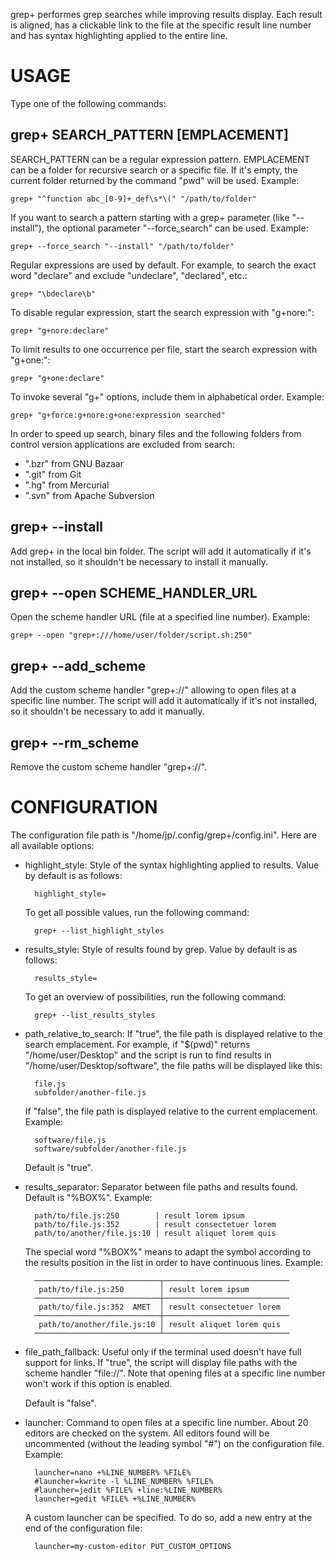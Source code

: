 grep+ performes grep searches while improving results display. Each result is aligned,
has a clickable link to the file at the specific result line number and has syntax
highlighting applied to the entire line.

USAGE
=================================================================

Type one of the following commands:

grep+ SEARCH_PATTERN [EMPLACEMENT]
-----------------------------------------------------------------

SEARCH_PATTERN can be a regular expression pattern. EMPLACEMENT can be a folder for
recursive search or a specific file. If it's empty, the current folder returned by
the command "pwd" will be used. Example:

    grep+ "^function abc_[0-9]+_def\s*\(" "/path/to/folder"

If you want to search a pattern starting with a grep+ parameter (like "--install"),
the optional parameter "--force_search" can be used. Example:

    grep+ --force_search "--install" "/path/to/folder"

Regular expressions are used by default. For example, to search the exact word "declare" and exclude
"undeclare", "declared", etc.:

    grep+ "\bdeclare\b"

To disable regular expression, start the search expression with "g+nore:":

    grep+ "g+nore:declare"

To limit results to one occurrence per file, start the search expression with "g+one:":

    grep+ "g+one:declare"

To invoke several "g+" options, include them in alphabetical order. Example:

    grep+ "g+force:g+nore:g+one:expression searched"

In order to speed up search, binary files and the following folders from control version applications
are excluded from search:

- ".bzr" from GNU Bazaar
- ".git" from Git
- ".hg" from Mercurial
- ".svn" from Apache Subversion


grep+ --install
-----------------------------------------------------------------

Add grep+ in the local bin folder. The script will add it automatically if it's not
installed, so it shouldn't be necessary to install it manually.


grep+ --open SCHEME_HANDLER_URL
-----------------------------------------------------------------

Open the scheme handler URL (file at a specified line number). Example:

    grep+ --open "grep+:///home/user/folder/script.sh:250"


grep+ --add_scheme
-----------------------------------------------------------------

Add the custom scheme handler "grep+://" allowing to open files at
a specific line number. The script will add it automatically if it's not installed,
so it shouldn't be necessary to add it manually.


grep+ --rm_scheme
-----------------------------------------------------------------

Remove the custom scheme handler "grep+://".


CONFIGURATION
=================================================================

The configuration file path is "/home/jp/.config/grep+/config.ini". Here are all
available options:

- highlight_style: Style of the syntax highlighting applied to results.
  Value by default is as follows:

        highlight_style=

  To get all possible values, run the following command:

        grep+ --list_highlight_styles


- results_style: Style of results found by grep. Value by default is
  as follows:

        results_style=

  To get an overview of possibilities, run the following command:

        grep+ --list_results_styles


- path_relative_to_search: If "true", the file path is displayed relative
  to the search emplacement. For example, if "$(pwd)" returns "/home/user/Desktop" and
  the script is run to find results in "/home/user/Desktop/software", the file paths will
  be displayed like this:

        file.js
        subfolder/another-file.js

  If "false", the file path is displayed relative to the current emplacement. Example:

        software/file.js
        software/subfolder/another-file.js

  Default is "true".


- results_separator: Separator between file paths and results found. Default
  is "%BOX%". Example:

        path/to/file.js:250        | result lorem ipsum
        path/to/file.js:352        | result consectetuer lorem
        path/to/another/file.js:10 | result aliquet lorem quis

  The special word "%BOX%" means to adapt the symbol according to the results position in
  the list in order to have continuous lines. Example:

        ────────────────────────────┬────────────────────────────
         path/to/file.js:250        │ result lorem ipsum
        ────────────────────────────┼────────────────────────────
         path/to/file.js:352  AMET  │ result consectetuer lorem
        ────────────────────────────┼────────────────────────────
         path/to/another/file.js:10 │ result aliquet lorem quis
        ────────────────────────────┴────────────────────────────


- file_path_fallback: Useful only if the terminal used doesn't have full support
  for links. If "true", the script will display file paths with the scheme handler "file://".
  Note that opening files at a specific line number won't work if this option is enabled.

  Default is "false".


- launcher: Command to open files at a specific line number. About 20 editors are
  checked on the system. All editors found will be uncommented (without the leading symbol "#")
  on the configuration file. Example:

        launcher=nano +%LINE_NUMBER% %FILE%
        #launcher=kwrite -l %LINE_NUMBER% %FILE%
        #launcher=jedit %FILE% +line:%LINE_NUMBER%
        launcher=gedit %FILE% +%LINE_NUMBER%

  A custom launcher can be specified. To do so, add a new entry at the end of the configuration
  file:

        launcher=my-custom-editor PUT_CUSTOM_OPTIONS

